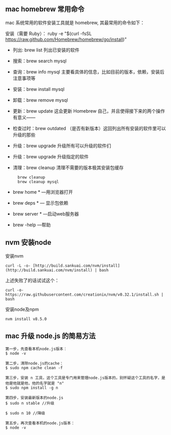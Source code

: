 ## mac homebrew 常用命令

mac 系统常用的软件安装工具就是 homebrew, 其最常用的命令如下：


安装（需要 Ruby）：
ruby -e "$(curl -fsSL https://raw.github.com/Homebrew/homebrew/go/install)"


- 列出: brew list 列出已安装的软件

- 搜索：brew search mysql

- 查询：brew info mysql 主要看具体的信息，比如目前的版本，依赖，安装后注意事项等

- 安装：brew install mysql

- 卸载：brew remove mysql

- 更新：brew update 这会更新 Homebrew 自己，并且使得接下来的两个操作有意义——

- 检查过时：brew outdated （是否有新版本）这回列出所有安装的软件里可以升级的那些

- 升级：brew upgrade 升级所有可以升级的软件们

- 升级：brew upgrade <xxx>   升级指定的软件

- 清理：brew cleanup 清理不需要的版本极其安装包缓存

		brew cleanup
		brew cleanup mysql

- brew home  *   —用浏览器打开

- brew deps  *   — 显示包依赖

- brew server *  —启动web服务器

- brew -help   —帮助



## nvm 安装node

安装nvm

	curl -L -o- [http://build.sankuai.com/nvm/install](http://build.sankuai.com/nvm/install) | bash
上述失败了的话试试这个：

	curl -o- https://raw.githubusercontent.com/creationix/nvm/v0.32.1/install.sh | bash

安装node及npm

	nvm install v8.5.0



## mac 升级 node.js 的简易方法


	第一步，先查看本机node.js版本：
	$ node -v
		
	第二步，清除node.js的cache：
	$ sudo npm cache clean -f
		
	第三步，安装 n 工具，这个工具是专门用来管理node.js版本的，别怀疑这个工具的名字，是他是他就是他，他的名字就是 "n"
	$ sudo npm install -g n
		
	第四步，安装最新版本的node.js
	$ sudo n stable //升级
	
	$ sudo n 10 //降级
		
	第五步，再次查看本机的node.js版本：
	$ node -v


